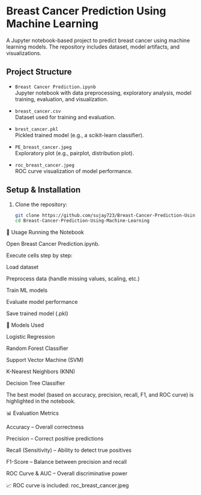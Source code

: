 # Breast Cancer Prediction Using Machine Learning

A Jupyter notebook-based project to predict breast cancer using machine learning models. The repository includes dataset, model artifacts, and visualizations.

## Project Structure

- `Breast Cancer Prediction.ipynb`  
  Jupyter notebook with data preprocessing, exploratory analysis, model training, evaluation, and visualization.

- `breast_cancer.csv`  
  Dataset used for training and evaluation.

- `brest_cancer.pkl`  
  Pickled trained model (e.g., a scikit-learn classifier).

- `PE_breast_cancer.jpeg`  
  Exploratory plot (e.g., pairplot, distribution plot).

- `roc_breast_cancer.jpeg`  
  ROC curve visualization of model performance.

## Setup & Installation

1. Clone the repository:
   ```bash
   git clone https://github.com/sujay723/Breast-Cancer-Prediction-Using-Machine-Learning.git
   cd Breast-Cancer-Prediction-Using-Machine-Learning

🚀 Usage
Running the Notebook

Open Breast Cancer Prediction.ipynb.

Execute cells step by step:

Load dataset

Preprocess data (handle missing values, scaling, etc.)

Train ML models

Evaluate model performance

Save trained model (.pkl)



🧠 Models Used

Logistic Regression

Random Forest Classifier

Support Vector Machine (SVM)

K-Nearest Neighbors (KNN)

Decision Tree Classifier

The best model (based on accuracy, precision, recall, F1, and ROC curve) is highlighted in the notebook.


📊 Evaluation Metrics

Accuracy – Overall correctness

Precision – Correct positive predictions

Recall (Sensitivity) – Ability to detect true positives

F1-Score – Balance between precision and recall

ROC Curve & AUC – Overall discriminative power

📈 ROC curve is included: roc_breast_cancer.jpeg

   
